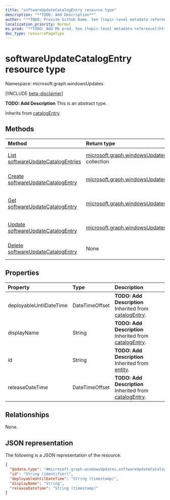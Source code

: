 ```yaml
---
title: "softwareUpdateCatalogEntry resource type"
description: "**TODO: Add Description**"
author: "**TODO: Provide Github Name. See [topic-level metadata reference](https://msgo.azurewebsites.net/add/document/guidelines/metadata.html#topic-level-metadata)**"
localization_priority: Normal
ms.prod: "**TODO: Add MS prod. See [topic-level metadata reference](https://msgo.azurewebsites.net/add/document/guidelines/metadata.html#topic-level-metadata)**"
doc_type: resourcePageType
---
```


# softwareUpdateCatalogEntry resource type

Namespace: microsoft.graph.windowsUpdates

[!INCLUDE [beta-disclaimer](../../includes/beta-disclaimer.md)]

**TODO: Add Description**
This is an abstract type.


Inherits from [catalogEntry](../resources/windowsupdates-catalogentry.md).

## Methods
|Method|Return type|Description|
|:---|:---|:---|
|[List softwareUpdateCatalogEntries](../api/windowsupdates-softwareupdatecatalogentry-list.md)|[microsoft.graph.windowsUpdates.softwareUpdateCatalogEntry](../resources/windowsupdates-softwareupdatecatalogentry.md) collection|Get a list of the [softwareUpdateCatalogEntry](../resources/windowsupdates-softwareupdatecatalogentry.md) objects and their properties.|
|[Create softwareUpdateCatalogEntry](../api/windowsupdates-softwareupdatecatalogentry-create.md)|[microsoft.graph.windowsUpdates.softwareUpdateCatalogEntry](../resources/windowsupdates-softwareupdatecatalogentry.md)|Create a new [softwareUpdateCatalogEntry](../resources/windowsupdates-softwareupdatecatalogentry.md) object.|
|[Get softwareUpdateCatalogEntry](../api/windowsupdates-softwareupdatecatalogentry-get.md)|[microsoft.graph.windowsUpdates.softwareUpdateCatalogEntry](../resources/windowsupdates-softwareupdatecatalogentry.md)|Read the properties and relationships of a [softwareUpdateCatalogEntry](../resources/windowsupdates-softwareupdatecatalogentry.md) object.|
|[Update softwareUpdateCatalogEntry](../api/windowsupdates-softwareupdatecatalogentry-update.md)|[microsoft.graph.windowsUpdates.softwareUpdateCatalogEntry](../resources/windowsupdates-softwareupdatecatalogentry.md)|Update the properties of a [softwareUpdateCatalogEntry](../resources/windowsupdates-softwareupdatecatalogentry.md) object.|
|[Delete softwareUpdateCatalogEntry](../api/windowsupdates-softwareupdatecatalogentry-delete.md)|None|Deletes a [softwareUpdateCatalogEntry](../resources/windowsupdates-softwareupdatecatalogentry.md) object.|

## Properties
|Property|Type|Description|
|:---|:---|:---|
|deployableUntilDateTime|DateTimeOffset|**TODO: Add Description** Inherited from [catalogEntry](../resources/windowsupdates-catalogentry.md).|
|displayName|String|**TODO: Add Description** Inherited from [catalogEntry](../resources/windowsupdates-catalogentry.md).|
|id|String|**TODO: Add Description** Inherited from [entity](../resources/windowsupdates-entity.md).|
|releaseDateTime|DateTimeOffset|**TODO: Add Description** Inherited from [catalogEntry](../resources/windowsupdates-catalogentry.md).|

## Relationships
None.

## JSON representation
The following is a JSON representation of the resource.
<!-- {
  "blockType": "resource",
  "keyProperty": "id",
  "@odata.type": "microsoft.graph.windowsUpdates.softwareUpdateCatalogEntry",
  "baseType": "microsoft.graph.windowsUpdates.catalogEntry",
  "openType": false
}
-->
``` json
{
  "@odata.type": "#microsoft.graph.windowsUpdates.softwareUpdateCatalogEntry",
  "id": "String (identifier)",
  "deployableUntilDateTime": "String (timestamp)",
  "displayName": "String",
  "releaseDateTime": "String (timestamp)"
}
```

